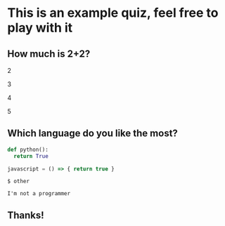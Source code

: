 # This is an example quiz, feel free to play with it

## How much is 2+2?

<Answer>

2

</Answer>
<Answer>

3

</Answer>
<Answer correct=true>

4

</Answer>
<Answer>

5

</Answer>


## Which language do you like the most?

<Answer correct=true>

```python
def python():
  return True
```

</Answer>

<Answer correct=true>

```js
javascript = () => { return true }
```

</Answer>

<Answer correct=true>

```
$ other
```

</Answer>

<Answer correct=true>

`I'm not a programmer`

</Answer>


## Thanks! 

